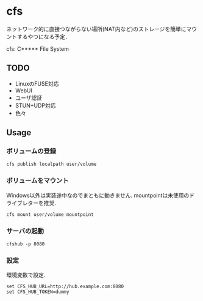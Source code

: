 # cfs

ネットワーク的に直接つながらない場所(NAT内など)のストレージを簡単にマウントするやつになる予定．

cfs: C***** File System

## TODO

- LinuxのFUSE対応
- WebUI
- ユーザ認証
- STUN+UDP対応
- 色々

## Usage

### ボリュームの登録

```console
cfs publish localpath user/volume
```

### ボリュームをマウント

Windows以外は実装途中なのでまともに動きません. mountpointは未使用のドライブレターを推奨.

```console
cfs mount user/volume mountpoint
```

### サーバの起動

```console
cfshub -p 8080
```

### 設定

環境変数で設定.

```console
set CFS_HUB_URL=http://hub.example.com:8080
set CFS_HUB_TOKEN=dummy
```
